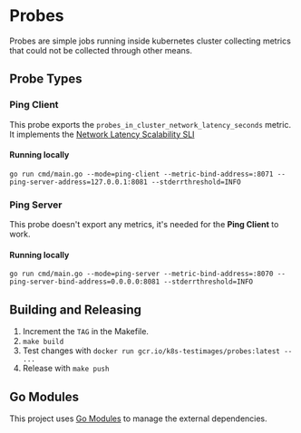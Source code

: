 # Probes

Probes are simple jobs running inside kubernetes cluster collecting metrics that could not be collected through other means.

## Probe Types
  
### Ping Client

This probe exports the `probes_in_cluster_network_latency_seconds` metric.
It implements the [Network Latency Scalability SLI]

#### Running locally

```
go run cmd/main.go --mode=ping-client --metric-bind-address=:8071 --ping-server-address=127.0.0.1:8081 --stderrthreshold=INFO
```

### Ping Server

This probe doesn't export any metrics, it's needed for the **Ping Client** to work. 

#### Running locally
```
go run cmd/main.go --mode=ping-server --metric-bind-address=:8070 --ping-server-bind-address=0.0.0.0:8081 --stderrthreshold=INFO
```


## Building and Releasing

1. Increment the `TAG` in the Makefile.
2. `make build`
3. Test changes with `docker run gcr.io/k8s-testimages/probes:latest -- ...`
4. Release with `make push`


## Go Modules

This project uses [Go Modules] to manage the external dependencies. 


[Go Modules]: https://github.com/golang/go/wiki/Modules
[Network Latency Scalability SLI]: (https://github.com/kubernetes/community/blob/master/sig-scalability/slos/network_latency.md)
